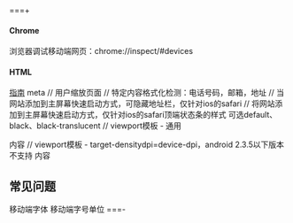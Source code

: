 
===+
#### Chrome
浏览器调试移动端网页：chrome://inspect/#devices

#### HTML
[指南](https://www.cnblogs.com/axl234/p/5084917.html)
meta
// 用户缩放页面
<meta name="viewport" content="width=device-width,initial-scale=1.0,minimum-scale=1.0,maximum-scale=1.0,user-scalable=no" />
// 特定内容格式化检测：电话号码，邮箱，地址
<meta name="format-detection" content="telephone=no,email=no,adress=no" />
// 当网站添加到主屏幕快速启动方式，可隐藏地址栏，仅针对ios的safari
<meta name="apple-mobile-web-app-capable" content="yes" />
// 将网站添加到主屏幕快速启动方式，仅针对ios的safari顶端状态条的样式 可选default、black、black-translucent
<meta name="apple-mobile-web-app-status-bar-style" content="black" />
// viewport模板 - 通用
<!DOCTYPE html>
<html>
    <head>
        <meta charset="utf-8">
        <meta name="viewport" content="width=device-width,initial-scale=1.0,maximum-scale=1.0,user-scalable=no">
        <meta name="apple-mobile-web-app-capable" content="yes">
        <meta name="apple-mobile-web-app-status-bar-style" content="black">
        <meta name="format-detection" content="telephone=no">
        <meta name="format-detection" content="email=no">
        <title>标题</title>
        <link rel="stylesheet" href="index.css">
    </head>
    <body>
        内容
    </body>
</html>
// viewport模板 - target-densitydpi=device-dpi，android 2.3.5以下版本不支持
<!DOCTYPE html>
<html>
    <head>
        <meta charset="utf-8">
        <meta name="viewport" content="width=750, user-scalable=no, target-densitydpi=device-dpi"><!-- width取值与页面定义的宽度一致 -->
        <meta name="apple-mobile-web-app-capable" content="yes">
        <meta name="apple-mobile-web-app-status-bar-style" content="black">
        <meta name="format-detection" content="telephone=no">
        <meta name="format-detection" content="email=no">
        <title>标题</title>
        <link rel="stylesheet" href="index.css">
    </head>
    <body>
        内容
    </body>
</html>

## 常见问题
移动端字体
移动端字号单位 
===-